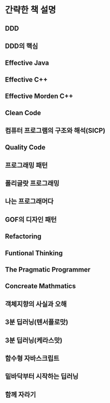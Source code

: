 # 간략한 책 설명

## DDD

## DDD의 핵심

## Effective Java

## Effective C++

## Effective Morden C++

## Clean Code

## 컴퓨터 프로그램의 구조와 해석(SICP)

## Quality Code

## 프로그래밍 패턴

## 폴리글랏 프로그래밍

## 나는 프로그래머다

## GOF의 디자인 패턴

## Refactoring

## Funtional Thinking

## The Pragmatic Programmer

## Concreate Mathmatics

## 객체지향의 사실과 오해

## 3분 딥러닝(텐서플로맛)

## 3분 딥러닝(케라스맛)

## 함수형 자바스크립트

## 밑바닥부터 시작하는 딥러닝

## 함께 자라기
